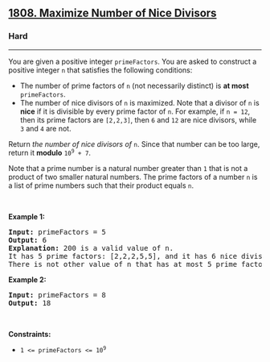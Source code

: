 <h2><a href="https://leetcode.com/problems/maximize-number-of-nice-divisors/">1808. Maximize Number of Nice Divisors</a></h2><h3>Hard</h3><hr><div><p>You are given a positive integer <code>primeFactors</code>. You are asked to construct a positive integer <code>n</code> that satisfies the following conditions:</p>

<ul>
  <li>The number of prime factors of <code>n</code> (not necessarily distinct) is <strong>at most</strong> <code>primeFactors</code>.</li>
  <li>The number of nice divisors of <code>n</code> is maximized. Note that a divisor of <code>n</code> is <strong>nice</strong> if it is divisible by every prime factor of <code>n</code>. For example, if <code>n = 12</code>, then its prime factors are <code>[2,2,3]</code>, then <code>6</code> and <code>12</code> are nice divisors, while <code>3</code> and <code>4</code> are not.</li>
</ul>

<p>Return <em>the number of nice divisors of</em> <code>n</code>. Since that number can be too large, return it <strong>modulo</strong> <code>10<sup>9</sup> + 7</code>.</p>

<p>Note that a prime number is a natural number greater than <code>1</code> that is not a product of two smaller natural numbers. The prime factors of a number <code>n</code> is a list of prime numbers such that their product equals <code>n</code>.</p>

<p>&nbsp;</p>
<p><strong>Example 1:</strong></p>

<pre><strong>Input:</strong> primeFactors = 5
<strong>Output:</strong> 6
<strong>Explanation:</strong> 200 is a valid value of n.
It has 5 prime factors: [2,2,2,5,5], and it has 6 nice divisors: [10,20,40,50,100,200].
There is not other value of n that has at most 5 prime factors and more nice divisors.
</pre>

<p><strong>Example 2:</strong></p>

<pre><strong>Input:</strong> primeFactors = 8
<strong>Output:</strong> 18
</pre>

<p>&nbsp;</p>
<p><strong>Constraints:</strong></p>

<ul>
	<li><code>1 &lt;= primeFactors &lt;= 10<sup>9</sup></code></li>
</ul></div>